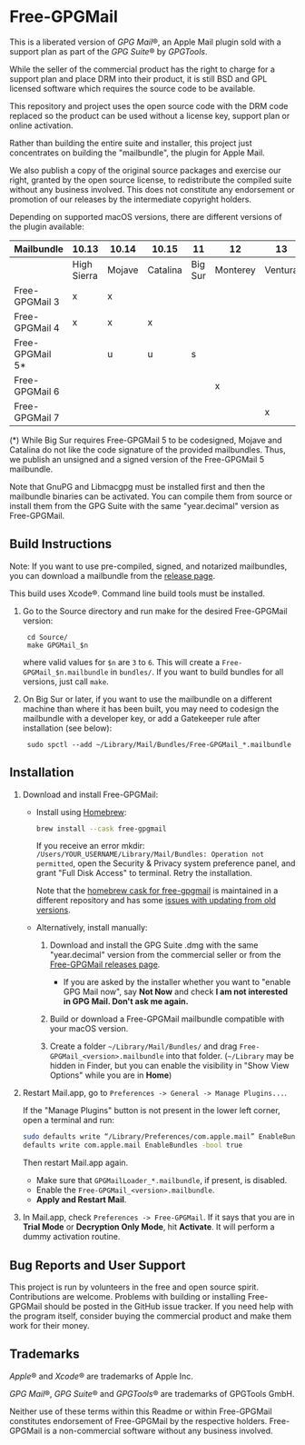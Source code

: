 Free-GPGMail
============

This is a liberated version of *GPG Mail*&reg;, an Apple Mail plugin sold
with a support plan as part of the *GPG Suite*&reg; by *GPGTools*.

While the seller of the commercial product has the right to charge for a
support plan and place DRM into their product, it is still BSD and GPL
licensed software which requires the source code to be available.

This repository and project uses the open source code with the DRM code
replaced so the product can be used without a license key, support plan or
online activation.

Rather than building the entire suite and installer, this project just
concentrates on building the "mailbundle", the plugin for Apple Mail.

We also publish a copy of the original source packages and exercise our right,
granted by the open source license, to redistribute the compiled suite
without any business involved. This does not constitute any endorsement
or promotion of our releases by the intermediate copyright holders.

Depending on supported macOS versions, there are different versions of
the plugin available:

| Mailbundle      | 10.13       | 10.14  | 10.15    | 11      | 12       | 13      |
| --------------  | ----------- | ------ | -------- | --------| -------- | ------- |
|                 | High Sierra | Mojave | Catalina | Big Sur | Monterey | Ventura |
| Free-GPGMail 3  | x           | x      |          |         |          |         |
| Free-GPGMail 4  | x           | x      | x        |         |          |         |
| Free-GPGMail 5* |             | u      | u        | s       |          |         |
| Free-GPGMail 6  |             |        |          |         | x        |         |
| Free-GPGMail 7  |             |        |          |         |          | x       |

(*) While Big Sur requires Free-GPGMail 5 to be codesigned, Mojave and Catalina
do not like the code signature of the provided mailbundles. Thus, we publish
an unsigned and a signed version of the Free-GPGMail 5 mailbundle.

Note that GnuPG and Libmacgpg must be installed first and then the mailbundle
binaries can be activated. You can compile them from source or install them
from the GPG Suite with the same "year.decimal" version as Free-GPGMail.

Build Instructions
------------------

Note: If you want to use pre-compiled, signed, and notarized mailbundles, you
can download a mailbundle from the [release page](../../releases/).

This build uses Xcode&reg;. Command line build tools must be installed.

1. Go to the Source directory and run make for the desired Free-GPGMail version:

        cd Source/
        make GPGMail_$n

   where valid values for `$n` are `3` to `6`. This will create a
   `Free-GPGMail_$n.mailbundle` in `bundles/`. If you want to build bundles for
   all versions, just call `make`.

2. On Big Sur or later, if you want to use the mailbundle on a different machine
   than where it has been built, you may need to codesign the mailbundle with
   a developer key, or add a Gatekeeper rule after installation (see below):

        sudo spctl --add ~/Library/Mail/Bundles/Free-GPGMail_*.mailbundle


Installation
------------

1. Download and install Free-GPGMail:
    - Install using [Homebrew](https://brew.sh):
      ```bash
      brew install --cask free-gpgmail
      ```

      If you receive an error mkdir: `/Users/YOUR_USERNAME/Library/Mail/Bundles: Operation not permitted`,
      open the Security & Privacy system preference panel, and grant "Full Disk
      Access" to terminal. Retry the installation.
      
      Note that the [homebrew cask for free-gpgmail](https://github.com/Homebrew/homebrew-cask/blob/master/Casks/f/free-gpgmail.rb)
      is maintained in a different repository and has some
      [issues with updating from old versions](https://github.com/Free-GPGMail/Free-GPGMail/issues/81).
      

    - Alternatively, install manually:
        1. Download and install the GPG Suite .dmg with the same "year.decimal" version
           from the commercial seller or from the [Free-GPGMail releases page](../../releases/).
            - If you are asked by the installer whether you want to
              "enable GPG Mail now", say **Not Now** and check
              **I am not interested in GPG Mail. Don't ask me again.**

        2. Build or download a Free-GPGMail mailbundle compatible with your
           macOS version.

        3. Create a folder `~/Library/Mail/Bundles/` and drag
           `Free-GPGMail_<version>.mailbundle` into that folder.
           (`~/Library` may be hidden in Finder, but you can enable the
           visibility in "Show View Options" while you are in **Home**)

2. Restart Mail.app, go to `Preferences -> General -> Manage Plugins...`.
    
    If the "Manage Plugins" button is not present in the lower left corner,
    open a terminal and run:
    ```bash
    sudo defaults write “/Library/Preferences/com.apple.mail” EnableBundles 1
    defaults write com.apple.mail EnableBundles -bool true
    ```
    
    Then restart Mail.app again.

   - Make sure that `GPGMailLoader_*.mailbundle`, if present, is disabled.     
   - Enable the `Free-GPGMail_<version>.mailbundle`.
   - **Apply and Restart Mail**.

3. In Mail.app, check `Preferences -> Free-GPGMail`. If it says that you are in
   **Trial Mode** or **Decryption Only Mode**, hit **Activate**. It will perform
   a dummy activation routine.


Bug Reports and User Support
----------------------------

This project is run by volunteers in the free and open source spirit. Contributions
are welcome. Problems with building or installing Free-GPGMail should be posted
in the GitHub issue tracker. If you need help with the program itself, consider
buying the commercial product and make them work for their money.

Trademarks
----------

*Apple*&reg; and *Xcode*&reg; are trademarks of Apple Inc.

*GPG Mail*&reg;, *GPG Suite*&reg; and *GPGTools*&reg; are trademarks of GPGTools GmbH.

Neither use of these terms within this Readme or within Free-GPGMail
constitutes endorsement of Free-GPGMail by the respective holders.
Free-GPGMail is a non-commercial software without any business involved.
